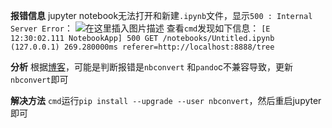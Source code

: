 ﻿**报错信息**
jupyter notebook无法打开和新建`.ipynb`文件，显示`500 : Internal Server Error`：
![在这里插入图片描述](https://img-blog.csdnimg.cn/20210303123210704.png#pic_center)
查看`cmd`发现如下信息：
`[E 12:30:02.111 NotebookApp] 500 GET /notebooks/Untitled.ipynb (127.0.0.1) 269.280000ms referer=http://localhost:8888/tree`

**分析**
根据[博客](https://blog.csdn.net/lizzy05/article/details/104510679)，可能是判断报错是`nbconvert` 和`pando`c不兼容导致，更新`nbconvert`即可

**解决方法**
`cmd`运行`pip install --upgrade --user nbconvert`，然后重启jupyter即可
